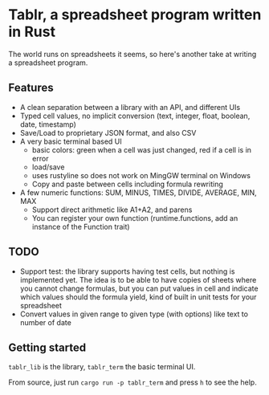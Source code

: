 # Tablr, a spreadsheet program written in Rust

The world runs on spreadsheets it seems, so here's another take at writing a spreadsheet program.

## Features

- A clean separation between a library with an API, and different UIs
- Typed cell values, no implicit conversion (text, integer, float, boolean, date, timestamp)
- Save/Load to proprietary JSON format, and also CSV
- A very basic terminal based UI
    - basic colors: green when a cell was just changed, red if a cell is in error
    - load/save
    - uses rustyline so does not work on MingGW terminal on Windows
    - Copy and paste between cells including formula rewriting
- A few numeric functions: SUM, MINUS, TIMES, DIVIDE, AVERAGE, MIN, MAX
    - Support direct arithmetic like A1+A2, and parens
    - You can register your own function (runtime.functions, add an instance of the Function trait)

## TODO

- Support test: the library supports having test cells, but nothing is implemented yet. The idea is to be able to have copies of sheets where you cannot change formulas, but you can put values in cell and indicate which values should the formula yield, kind of built in unit tests for your spreadsheet
- Convert values in given range to given type (with options) like text to number of date 


## Getting started

`tablr_lib` is the library, `tablr_term` the basic terminal UI.

From source, just run `cargo run -p tablr_term` and press `h` to see the help.
